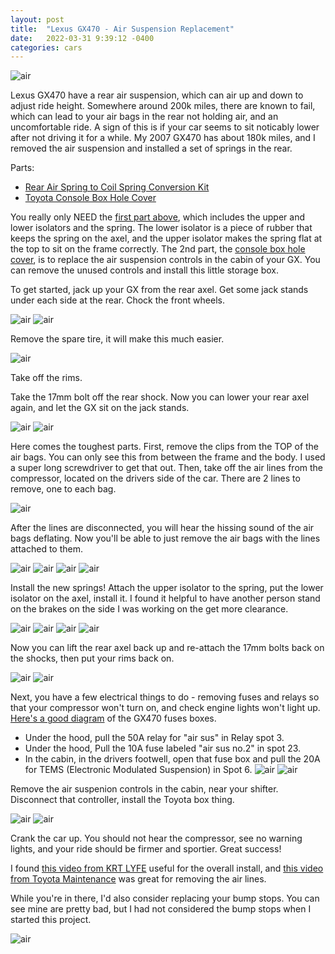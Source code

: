 ```yaml
---
layout: post
title:  "Lexus GX470 - Air Suspension Replacement"
date:   2022-03-31 9:39:12 -0400
categories: cars
---
```


![air](/images/air/27.jpg)

Lexus GX470 have a rear air suspension, which can air up and down to adjust ride height. Somewhere around 200k miles, there are known to fail, which can lead to your air bags in the rear not holding air, and an uncomfortable ride. A sign of this is if your car seems to sit noticably lower after not driving it for a while. My 2007 GX470 has about 180k miles, and I removed the air suspension and installed a set of springs in the rear. 

Parts:
* [Rear Air Spring to Coil Spring Conversion Kit](https://amzn.to/3DoMyhz)
* [Toyota Console Box Hole Cover](https://amzn.to/3wTbhJI)

You really only NEED the [first part above](https://amzn.to/3DoMyhz), which includes the upper and lower isolators and the spring. The lower isolator is a piece of rubber that keeps the spring on the axel, and the upper isolator makes the spring flat at the top to sit on the frame correctly. The 2nd part, the [console box hole cover](https://amzn.to/3wTbhJI), is to replace the air suspension controls in the cabin of your GX. You can remove the unused controls and install this little storage box. 

To get started, jack up your GX from the rear axel. Get some jack stands under each side at the rear. Chock the front wheels. 

![air](/images/air/4.jpg)
![air](/images/air/2.jpg)

Remove the spare tire, it will make this much easier. 

![air](/images/air/1.jpg)

Take off the rims. 

Take the 17mm bolt off the rear shock. Now you can lower your rear axel again, and let the GX sit on the jack stands. 

![air](/images/air/9.jpg)
![air](/images/air/10.jpg)

Here comes the toughest parts. First, remove the clips from the TOP of the air bags. You can only see this from between the frame and the body. I used a super long screwdriver to get that out. Then, take off the air lines from the compressor, located on the drivers side of the car. There are 2 lines to remove, one to each bag. 

![air](/images/air/15.jpg)

After the lines are disconnected, you will hear the hissing sound of the air bags deflating. Now you'll be able to just remove the air bags with the lines attached to them.

![air](/images/air/16.jpg)
![air](/images/air/17.jpg)
![air](/images/air/18.jpg)
![air](/images/air/19.jpg)

Install the new springs! Attach the upper isolator to the spring, put the lower isolator on the axel, install it. I found it helpful to have another person stand on the brakes on the side I was working on the get more clearance. 

![air](/images/air/22.jpg)
![air](/images/air/23.jpg)
![air](/images/air/24.jpg)
![air](/images/air/25.jpg)

Now you can lift the rear axel back up and re-attach the 17mm bolts back on the shocks, then put your rims back on. 

![air](/images/air/26.jpg)
![air](/images/air/27.jpg)

Next, you have a few electrical things to do - removing fuses and relays so that your compressor won't turn on, and check engine lights won't light up. [Here's a good diagram](https://fuse-box.info/lexus/lexus-gx470-j120-2002-2009-fuses) of the GX470 fuses boxes. 
* Under the hood, pull the 50A relay for "air sus" in Relay spot 3.
* Under the hood, Pull the 10A fuse labeled "air sus no.2" in spot 23. 
* In the cabin, in the drivers footwell, open that fuse box and pull the 20A for TEMS (Electronic Modulated Suspension) in Spot 6. 
![air](/images/air/7.jpg)
![air](/images/air/8.jpg)

Remove the air suspenion controls in the cabin, near your shifter. Disconnect that controller, install the Toyota box thing. 

![air](/images/air/11.jpg)
![air](/images/air/12.jpg)

Crank the car up. You should not hear the compressor, see no warning lights, and your ride should be firmer and sportier. Great success!

I found [this video from KRT LYFE](https://www.youtube.com/watch?v=X6j8q4VKzdk) useful for the overall install, and [this video from Toyota Maintenance](https://www.youtube.com/watch?v=o5d4qfyrnC0) was great for removing the air lines. 

While you're in there, I'd also consider replacing your bump stops. You can see mine are pretty bad, but I had not considered the bump stops when I started this project. 

![air](/images/air/13.jpg)
